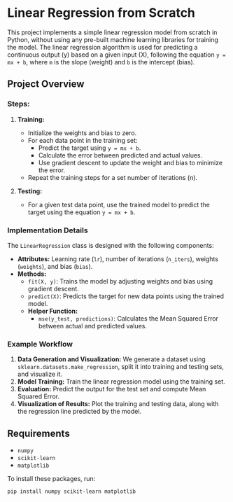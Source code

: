 # Linear Regression from Scratch

This project implements a simple linear regression model from scratch in Python, without using any pre-built machine learning libraries for training the model. The linear regression algorithm is used for predicting a continuous output (y) based on a given input (X), following the equation `y = mx + b`, where `m` is the slope (weight) and `b` is the intercept (bias).

## Project Overview

### Steps:

1. **Training:**
   - Initialize the weights and bias to zero.
   - For each data point in the training set:
     - Predict the target using `y = mx + b`.
     - Calculate the error between predicted and actual values.
     - Use gradient descent to update the weight and bias to minimize the error.
   - Repeat the training steps for a set number of iterations (n).

2. **Testing:**
   - For a given test data point, use the trained model to predict the target using the equation `y = mx + b`.

### Implementation Details

The `LinearRegression` class is designed with the following components:
- **Attributes:** Learning rate (`lr`), number of iterations (`n_iters`), weights (`weights`), and bias (`bias`).
- **Methods:**
  - `fit(X, y)`: Trains the model by adjusting weights and bias using gradient descent.
  - `predict(X)`: Predicts the target for new data points using the trained model.
  - **Helper Function:**
    - `mse(y_test, predictions)`: Calculates the Mean Squared Error between actual and predicted values.

### Example Workflow

1. **Data Generation and Visualization:** We generate a dataset using `sklearn.datasets.make_regression`, split it into training and testing sets, and visualize it.
2. **Model Training:** Train the linear regression model using the training set.
3. **Evaluation:** Predict the output for the test set and compute Mean Squared Error.
4. **Visualization of Results:** Plot the training and testing data, along with the regression line predicted by the model.

## Requirements

- `numpy`
- `scikit-learn`
- `matplotlib`

To install these packages, run:
```bash
pip install numpy scikit-learn matplotlib
